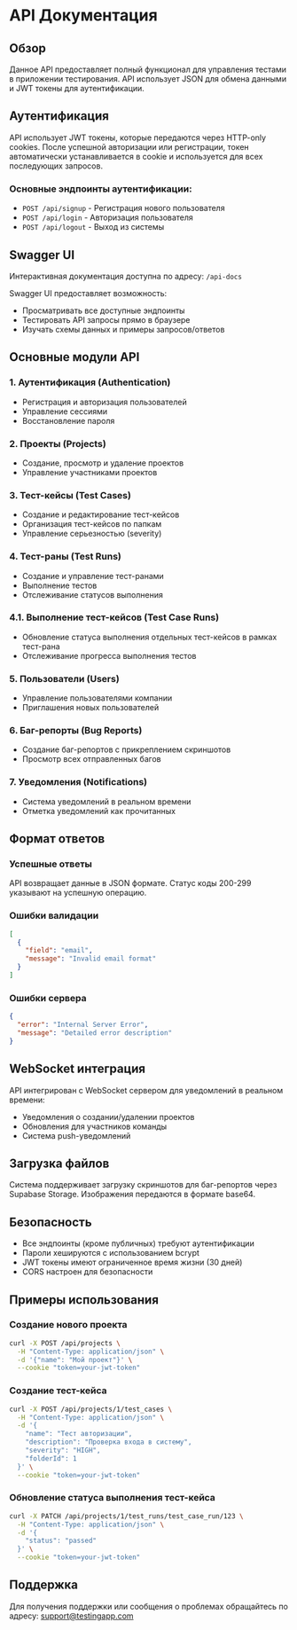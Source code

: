 # API Документация

## Обзор

Данное API предоставляет полный функционал для управления тестами в приложении тестирования. API использует JSON для обмена данными и JWT токены для аутентификации.

## Аутентификация

API использует JWT токены, которые передаются через HTTP-only cookies. После успешной авторизации или регистрации, токен автоматически устанавливается в cookie и используется для всех последующих запросов.

### Основные эндпоинты аутентификации:

- `POST /api/signup` - Регистрация нового пользователя
- `POST /api/login` - Авторизация пользователя
- `POST /api/logout` - Выход из системы

## Swagger UI

Интерактивная документация доступна по адресу: `/api-docs`

Swagger UI предоставляет возможность:

- Просматривать все доступные эндпоинты
- Тестировать API запросы прямо в браузере
- Изучать схемы данных и примеры запросов/ответов

## Основные модули API

### 1. Аутентификация (Authentication)

- Регистрация и авторизация пользователей
- Управление сессиями
- Восстановление пароля

### 2. Проекты (Projects)

- Создание, просмотр и удаление проектов
- Управление участниками проектов

### 3. Тест-кейсы (Test Cases)

- Создание и редактирование тест-кейсов
- Организация тест-кейсов по папкам
- Управление серьезностью (severity)

### 4. Тест-раны (Test Runs)

- Создание и управление тест-ранами
- Выполнение тестов
- Отслеживание статусов выполнения

### 4.1. Выполнение тест-кейсов (Test Case Runs)

- Обновление статуса выполнения отдельных тест-кейсов в рамках тест-рана
- Отслеживание прогресса выполнения тестов

### 5. Пользователи (Users)

- Управление пользователями компании
- Приглашения новых пользователей

### 6. Баг-репорты (Bug Reports)

- Создание баг-репортов с прикреплением скриншотов
- Просмотр всех отправленных багов

### 7. Уведомления (Notifications)

- Система уведомлений в реальном времени
- Отметка уведомлений как прочитанных

## Формат ответов

### Успешные ответы

API возвращает данные в JSON формате. Статус коды 200-299 указывают на успешную операцию.

### Ошибки валидации

```json
[
  {
    "field": "email",
    "message": "Invalid email format"
  }
]
```

### Ошибки сервера

```json
{
  "error": "Internal Server Error",
  "message": "Detailed error description"
}
```

## WebSocket интеграция

API интегрирован с WebSocket сервером для уведомлений в реальном времени:

- Уведомления о создании/удалении проектов
- Обновления для участников команды
- Система push-уведомлений

## Загрузка файлов

Система поддерживает загрузку скриншотов для баг-репортов через Supabase Storage. Изображения передаются в формате base64.

## Безопасность

- Все эндпоинты (кроме публичных) требуют аутентификации
- Пароли хешируются с использованием bcrypt
- JWT токены имеют ограниченное время жизни (30 дней)
- CORS настроен для безопасности

## Примеры использования

### Создание нового проекта

```bash
curl -X POST /api/projects \
  -H "Content-Type: application/json" \
  -d '{"name": "Мой проект"}' \
  --cookie "token=your-jwt-token"
```

### Создание тест-кейса

```bash
curl -X POST /api/projects/1/test_cases \
  -H "Content-Type: application/json" \
  -d '{
    "name": "Тест авторизации",
    "description": "Проверка входа в систему",
    "severity": "HIGH",
    "folderId": 1
  }' \
  --cookie "token=your-jwt-token"
```

### Обновление статуса выполнения тест-кейса

```bash
curl -X PATCH /api/projects/1/test_runs/test_case_run/123 \
  -H "Content-Type: application/json" \
  -d '{
    "status": "passed"
  }' \
  --cookie "token=your-jwt-token"
```

## Поддержка

Для получения поддержки или сообщения о проблемах обращайтесь по адресу: support@testingapp.com
